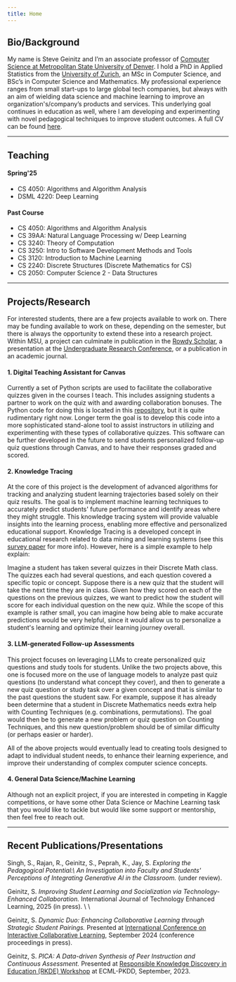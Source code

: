 ```yaml
---
title: Home
---
```


## Bio/Background
My name is Steve Geinitz and I’m an associate professor of [Computer Science at
Metropolitan State University of
Denver](https://www.msudenver.edu/computer-sciences/). I hold a PhD in Applied
Statistics from the [University of Zurich](https://www.uzh.ch/en.html), an MSc
in Computer Science, and BSc’s in Computer Science and Mathematics. My
professional experience ranges from small start-ups to large global tech
companies, but always with an aim of wielding data science and machine learning
to improve an organization's/company’s products and services. This underlying
goal continues in education as well, where I am developing and experimenting
with novel pedagogical techniques to improve student outcomes. 
A full CV can be found [here](link). 

___

## Teaching

#### Spring'25
- CS 4050: Algorithms and Algorithm Analysis
- DSML 4220: Deep Learning
  
#### Past Course
- CS 4050: Algorithms and Algorithm Analysis
- CS 39AA: Natural Language Processing w/ Deep Learning
- CS 3240: Theory of Computation
- CS 3250: Intro to Software Development Methods and Tools
- CS 3120: Introduction to Machine Learning
- CS 2240: Discrete Structures (Discrete Mathematics for CS)
- CS 2050: Computer Science 2 - Data Structures
 


___

## Projects/Research
For interested students, there are a few projects available to work on. There
may be funding available to work on these, depending on the semester, but there
is always the opportunity to extend these into a research project. Within MSU,
a project can culminate in publication in the [Rowdy
Scholar](https://www.msudenver.edu/rowdy-scholar/), a presentation at the
[Undergraduate Research
Conference](https://www.msudenver.edu/undergraduate-research-creative-scholarship-program/undergraduate-research-conference/),
or a publication in an academic journal.


#### 1. Digital Teaching Assistant for Canvas
Currently a set of Python scripts are used to facilitate the collaborative
quizzes given in the courses I teach. This includes assigning students
a partner to work on the quiz with and awarding collaboration bonuses.  The
Python code for doing this is located in this
[repository](https://github.com/sgeinitz/picata), but it is quite rudimentary
right now.  Longer term the goal is to develop this code into a more
sophisticated stand-alone tool to assist instructors in utilizing and
experimenting with these types of collaborative quizzes. This software can be
further developed in the future to send students personalized follow-up quiz
questions through Canvas, and to have their responses graded and scored. 

#### 2. Knowledge Tracing
At the core of this project is the development of advanced algorithms for
tracking and analyzing student learning trajectories based solely on their quiz
results. The goal is to implement machine learning techniques to accurately
predict students' future performance and identify areas where they might
struggle. This knowledge tracing system will provide valuable insights into the
learning process, enabling more effective and personalized educational support.
Knowledge Tracing is a developed concept in educational research related to
data mining and learning systems (see this [survey
paper](https://dl.acm.org/doi/full/10.1145/3569576) for more info).  However,
here is a simple example to help explain:

Imagine a student has taken several quizzes in their Discrete Math class.  The
quizzes each had several questions, and each question covered a specific topic
or concept. Suppose there is a new quiz that the student will take the next
time they are in class. Given how they scored on each of the questions on the
previous quizzes, we want to predict how the student will score for each
individual question on the new quiz. While the scope of this example is rather
small, you can imagine how being able to make accurate predictions would be
very helpful, since it would allow us to personalize a student's learning and 
optimize their learning journey overall. 

#### 3. LLM-generated Follow-up Assessments
This project focuses on leveraging LLMs to create personalized quiz questions
and study tools for students. Unlike the two projects above, this one is
focused more on the use of language models to analyze past quiz questions (to
understand what concept they cover), and then to generate a new quiz question
or study task over a given concept and that is similar to the past questions
the student saw. 
For example, suppose it has already been determine that a student in Discrete Mathematics needs
extra help with Counting Techniques (e.g. combinations, permutations). The goal would then be
to generate a new problem or quiz question on Counting Techniques, and this new
question/problem should be of similar difficulty (or perhaps easier or harder). 

All of the above projects would eventually lead to creating tools designed to
adapt to individual student needs, to enhance their learning experience, and
improve their understanding of complex computer science concepts.


#### 4. General Data Science/Machine Learning
Although not an explicit project, if you are interested in competing in Kaggle
competitions, or have some other Data Science or Machine Learning task that you
would like to tackle but would like some support or mentorship, then feel free
to reach out.

--- 

## Recent Publications/Presentations

Singh, S., Rajan, R., Geinitz, S., Peprah, K., Jay, S. _Exploring the Pedagogical Potential:\ An 
Investigation into Faculty and Students' Perceptions of Integrating Generative AI in the Classroom._ (under review).

Geinitz, S. _Improving Student Learning and Socialization via
Technology-Enhanced Collaboration._
International Journal of Technology Enhanced Learning, 2025 (in press). \\ \\

Geinitz, S. _Dynamic Duo: Enhancing Collaborative Learning through Strategic Student Pairings._
Presented at [International Conference on Interactive Collaborative Learning](https://icl-conference.org/current/), September 2024 (conference proceedings in press). 

Geinitz, S. _PICA: A Data-driven Synthesis of Peer Instruction and Continuous Assessment._
Presented at [Responsible Knowledge Discovery in Education (RKDE)
Workshop](http://rkde2023.isti.cnr.it/) at ECML-PKDD, September, 2023. 


